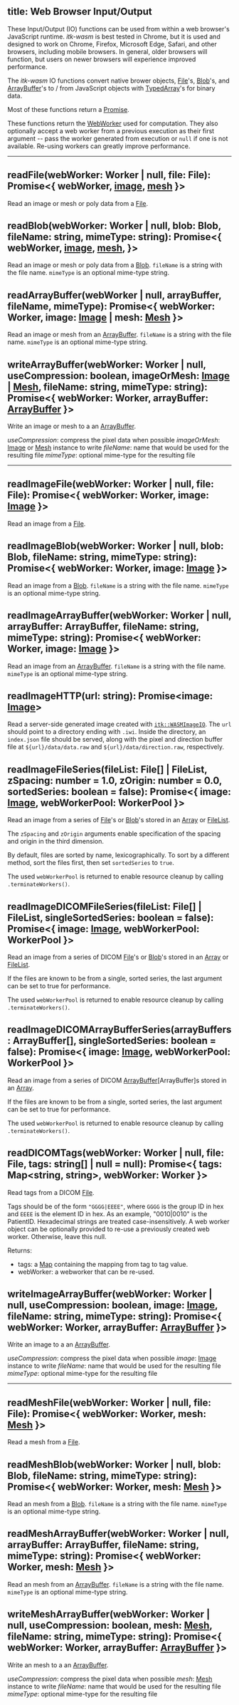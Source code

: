 title: Web Browser Input/Output
---

These Input/Output (IO) functions can be used from within a web browser's JavaScript runtime. *itk-wasm* is best tested in Chrome, but it is used and designed to work on Chrome, Firefox, Microsoft Edge, Safari, and other browsers, including mobile browsers. In general, older browsers will function, but users on newer browsers will experience improved performance.

The *itk-wasm* IO functions convert native brower objects, [File](https://developer.mozilla.org/en-US/docs/Web/API/File)'s, [Blob](https://developer.mozilla.org/en-US/docs/Web/API/Blob)'s, and [ArrayBuffer](https://developer.mozilla.org/en-US/docs/Web/JavaScript/Reference/Global_Objects/ArrayBuffer)'s to / from JavaScript objects with [TypedArray](https://developer.mozilla.org/en-US/docs/Web/JavaScript/Reference/Global_Objects/TypedArray)'s for binary data.

Most of these functions return a [Promise](https://developer.mozilla.org/en-US/docs/Web/JavaScript/Reference/Global_Objects/Promise).

These functions return the [WebWorker](https://developer.mozilla.org/en-US/docs/Web/API/Web_Workers_API/Using_web_workers) used for computation. They also optionally accept a web worker from a previous execution as their first argument -- pass the worker generated from execution or `null` if one is not available. Re-using workers can greatly improve performance.

---

## readFile(webWorker: Worker | null, file: File): Promise<{ webWorker, [image](./Image.html), [mesh](./Mesh.html) }>

Read an image or mesh or poly data from a [File](https://developer.mozilla.org/en-US/docs/Web/API/File).


## readBlob(webWorker: Worker | null, blob: Blob, fileName: string, mimeType: string): Promise<{ webWorker, [image](./Image.html), [mesh](./Mesh.html), }>

Read an image or mesh or poly data from a [Blob](https://developer.mozilla.org/en-US/docs/Web/API/Blob). `fileName` is a string with the file name. `mimeType` is an optional mime-type string.

## readArrayBuffer(webWorker | null, arrayBuffer, fileName, mimeType): Promise<{ webWorker: Worker, image: [Image](./Image.html) | mesh: [Mesh](./Mesh.html) }>

Read an image or mesh from an [ArrayBuffer](https://developer.mozilla.org/en-US/docs/Web/JavaScript/Reference/Global_Objects/ArrayBuffer). `fileName` is a string with the file name. `mimeType` is an optional mime-type string.

## writeArrayBuffer(webWorker: Worker | null, useCompression: boolean, imageOrMesh: [Image](./Image.html) | [Mesh](./Mesh.html), fileName: string, mimeType: string):  Promise<{ webWorker: Worker, arrayBuffer: [ArrayBuffer](https://developer.mozilla.org/en-US/docs/Web/JavaScript/Reference/Global_Objects/ArrayBuffer) }>

Write an image or mesh to a an [ArrayBuffer](https://developer.mozilla.org/en-US/docs/Web/JavaScript/Reference/Global_Objects/ArrayBuffer).

*useCompression*: compress the pixel data when possible
*imageOrMesh*:    [Image](./Image.html) or [Mesh](./Mesh.html) instance to write
*fileName*:       name that would be used for the resulting file
*mimeType*:       optional mime-type for the resulting file

---

## readImageFile(webWorker: Worker | null, file: File): Promise<{ webWorker: Worker, image: [Image](./Image.html) }>

Read an image from a [File](https://developer.mozilla.org/en-US/docs/Web/API/File).

## readImageBlob(webWorker: Worker | null, blob: Blob, fileName: string, mimeType: string): Promise<{ webWorker: Worker, image: [Image](./Image.html) }>

Read an image from a [Blob](https://developer.mozilla.org/en-US/docs/Web/API/Blob). `fileName` is a string with the file name. `mimeType` is an optional mime-type string.

## readImageArrayBuffer(webWorker: Worker | null, arrayBuffer: ArrayBuffer, fileName: string, mimeType: string): Promise<{ webWorker: Worker, image: [Image](./Image.html) }>

Read an image from an [ArrayBuffer](https://developer.mozilla.org/en-US/docs/Web/JavaScript/Reference/Global_Objects/ArrayBuffer). `fileName` is a string with the file name. `mimeType` is an optional mime-type string.

## readImageHTTP(url: string): Promise<image: [Image](./Image.html)>

Read a server-side generated image created with [`itk::WASMImageIO`](https://github.com/InsightSoftwareConsortium/itk-wasm/blob/master/include/itkWASMImageIO.h). The `url` should point to a directory ending with `.iwi`. Inside the directory, an `index.json` file should be served, along with the pixel and direction buffer file at `${url}/data/data.raw` and `${url}/data/direction.raw`, respectively.

## readImageFileSeries(fileList: File[] | FileList, zSpacing: number = 1.0, zOrigin: number = 0.0, sortedSeries: boolean = false): Promise<{ image: [Image](./Image.html), webWorkerPool: WorkerPool }>

Read an image from a series of [File](https://developer.mozilla.org/en-US/docs/Web/API/File)'s or [Blob](https://developer.mozilla.org/en-US/docs/Web/API/Blob)'s stored in an [Array](https://developer.mozilla.org/en-US/docs/Web/JavaScript/Reference/Global_Objects/Array) or [FileList](https://developer.mozilla.org/en-US/docs/Web/API/FileList).

The `zSpacing` and `zOrigin` arguments enable specification of the spacing and origin in the third dimension.

By default, files are sorted by name, lexicographically. To sort by a different method, sort the files first, then set `sortedSeries` to `true`.

The used `webWorkerPool` is returned to enable resource cleanup by calling `.terminateWorkers()`.

## readImageDICOMFileSeries(fileList: File[] | FileList, singleSortedSeries: boolean = false): Promise<{ image: [Image](./Image.html), webWorkerPool: WorkerPool }>

Read an image from a series of DICOM [File](https://developer.mozilla.org/en-US/docs/Web/API/File)'s or [Blob](https://developer.mozilla.org/en-US/docs/Web/API/Blob)'s stored in an [Array](https://developer.mozilla.org/en-US/docs/Web/JavaScript/Reference/Global_Objects/Array) or [FileList](https://developer.mozilla.org/en-US/docs/Web/API/FileList).

If the files are known to be from a single, sorted series, the last argument can be set to true for performance.

The used `webWorkerPool` is returned to enable resource cleanup by calling `.terminateWorkers()`.

## readImageDICOMArrayBufferSeries(arrayBuffers: ArrayBuffer[], singleSortedSeries: boolean = false): Promise<{ image: [Image](./Image.html), webWorkerPool: WorkerPool }>

Read an image from a series of DICOM [ArrayBuffer](https://developer.mozilla.org/en-US/docs/Web/JavaScript/Reference/Global_Objects/ArrayBuffer)[ArrayBuffer]s stored in an [Array](https://developer.mozilla.org/en-US/docs/Web/JavaScript/Reference/Global_Objects/Array).

If the files are known to be from a single, sorted series, the last argument can be set to true for performance.

The used `webWorkerPool` is returned to enable resource cleanup by calling `.terminateWorkers()`.

## readDICOMTags(webWorker: Worker | null, file: File, tags: string[] | null = null): Promise<{ tags: Map<string, string>, webWorker: Worker }>

Read tags from a DICOM [File](https://developer.mozilla.org/en-US/docs/Web/API/File).

Tags should be of the form `"GGGG|EEEE"`, where `GGGG` is the group ID in hex and `EEEE` is the element ID in hex. As an example, "0010|0010" is the PatientID.
Hexadecimal strings are treated case-insensitively.
A web worker object can be optionally provided to re-use a previously created web worker.
Otherwise, leave this null.

Returns:
- tags: a [Map](https://developer.mozilla.org/en-US/docs/Web/JavaScript/Reference/Global_Objects/Map) containing the mapping from tag to tag value.
- webWorker: a webworker that can be re-used.

## writeImageArrayBuffer(webWorker: Worker | null, useCompression: boolean, image: [Image](./Image.html), fileName: string, mimeType: string):  Promise<{ webWorker: Worker, arrayBuffer: [ArrayBuffer](https://developer.mozilla.org/en-US/docs/Web/JavaScript/Reference/Global_Objects/ArrayBuffer) }>

Write an image to a an [ArrayBuffer](https://developer.mozilla.org/en-US/docs/Web/JavaScript/Reference/Global_Objects/ArrayBuffer).

*useCompression*: compress the pixel data when possible
*image*:          [Image](./Image.html) instance to write
*fileName*:       name that would be used for the resulting file
*mimeType*:       optional mime-type for the resulting file

---

## readMeshFile(webWorker: Worker | null, file: File): Promise<{ webWorker: Worker, mesh: [Mesh](./Mesh.html) }>

Read a mesh from a [File](https://developer.mozilla.org/en-US/docs/Web/API/File).

## readMeshBlob(webWorker: Worker | null, blob: Blob, fileName: string, mimeType: string): Promise<{ webWorker: Worker, mesh: [Mesh](./Mesh.html) }>

Read an mesh from a [Blob](https://developer.mozilla.org/en-US/docs/Web/API/Blob). `fileName` is a string with the file name. `mimeType` is an optional mime-type string.

## readMeshArrayBuffer(webWorker: Worker | null, arrayBuffer: ArrayBuffer, fileName: string, mimeType: string): Promise<{ webWorker: Worker, mesh: [Mesh](./Mesh.html) }>

Read an mesh from an [ArrayBuffer](https://developer.mozilla.org/en-US/docs/Web/JavaScript/Reference/Global_Objects/ArrayBuffer). `fileName` is a string with the file name. `mimeType` is an optional mime-type string.

## writeMeshArrayBuffer(webWorker: Worker | null, useCompression: boolean, mesh: [Mesh](./Mesh.html), fileName: string, mimeType: string):  Promise<{ webWorker: Worker, arrayBuffer: [ArrayBuffer](https://developer.mozilla.org/en-US/docs/Web/JavaScript/Reference/Global_Objects/ArrayBuffer) }>

Write an mesh to a an [ArrayBuffer](https://developer.mozilla.org/en-US/docs/Web/JavaScript/Reference/Global_Objects/ArrayBuffer).

*useCompression*: compress the pixel data when possible
*mesh*:           [Mesh](./Mesh.html) instance to write
*fileName*:       name that would be used for the resulting file
*mimeType*:       optional mime-type for the resulting file
